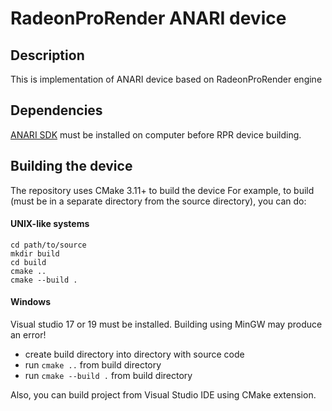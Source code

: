 # RadeonProRender ANARI device
## Description
This is implementation of ANARI device based on RadeonProRender engine
## Dependencies
[ANARI SDK](https://github.com/KhronosGroup/ANARI-SDK) must be installed on computer before RPR device building.
## Building the device
The repository uses CMake 3.11+ to build the device
For example, to build (must be in a separate directory from the source directory), you can do:
#### UNIX-like systems
```shell
cd path/to/source
mkdir build
cd build
cmake ..
cmake --build .
```
#### Windows
Visual studio 17 or 19 must be installed. Building using MinGW may produce an error!
* create build directory into directory with source code
* run `cmake ..` from build directory
* run `cmake --build .` from build directory

Also, you can build project from Visual Studio IDE using CMake extension.
